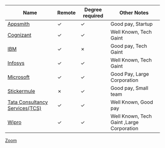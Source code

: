 Name|Remote|Degree required|Other Notes
-|-|-|-
[Appsmith](https://github.com/draco-malfoy/StartHub/blob/main/Appsmith.md)|&check;|&check;|Good pay, Startup
[Cognizant](https://github.com/pv24/StartHub/blob/patch-1/Cognizant.md)|&check;|&check;| Well Known, Tech Gaint
[IBM](https://github.com/pv24/StartHub/blob/patch-1/IBM.md)|&check;|&cross;|Good pay, Tech Gaint
[Infosys](https://github.com/pv24/StartHub/blob/patch-1/Infosys.md)|&check;|&check;|Well Known, Tech Gaint
[Microsoft](https://www.microsoft.com/en-in)|&check;|&check;|Good Pay, Large Corporation
[Stickermule](https://github.com/draco-malfoy/StartHub/blob/main/Stickermule.md)|&cross;|&check;|Good pay, Small team
[Tata Consultancy Services(TCS)](https://github.com/draco-malfoy/StartHub/blob/main/Tata_Consultancy_Services(TCS).md)|&check;|&check;|Well Known, Good pay
[Wipro](https://github.com/pv24/StartHub/blob/patch-1/Wipro.md)|&check;|&check;|Well Known, Tech Gaint ,Large Corporation
[Zoom]()
